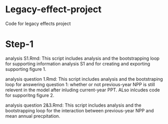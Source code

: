 # Legacy-effect-project
Code for legacy effects project

# Step-1 
analysis S1.Rmd: This script includes analysis and the bootstrapping loop for supporting information analysis S1 and for creating and exporting supporting figure 1.

analysis question 1.Rmd: This script includes analysis and the bootstraping loop for answering question 1: whether or not previous-year NPP is still relevent in the model after inluding current-year PPT. ALso inlcudes code for supporitng figure 2.

analysis question 2&3.Rmd: This script includes analysis and the bootstrapping loop for the interaction between previous-year NPP and mean annual precpitation.




